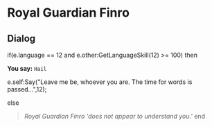 # Royal Guardian Finro





## Dialog

if(e.language == 12 and e.other:GetLanguageSkill(12) >= 100) then


**You say:** `Hail`




e.self:Say("Leave me be, whoever you are.  The time for words is passed...",12);


else


>*Royal Guardian Finro 'does not appear to understand you.'*
end 